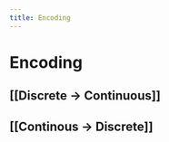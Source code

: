 ```yaml
---
title: Encoding
---
```


# Encoding

## [[Discrete -> Continuous]]

## [[Continous -> Discrete]]




























